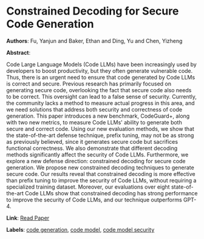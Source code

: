 # Constrained Decoding for Secure Code Generation

**Authors**: Fu, Yanjun and Baker, Ethan and Ding, Yu and Chen, Yizheng

**Abstract**:

Code Large Language Models (Code LLMs) have been increasingly used by developers to boost productivity, but they often generate vulnerable code. Thus, there is an urgent need to ensure that code generated by Code LLMs is correct and secure. Previous research has primarily focused on generating secure code, overlooking the fact that secure code also needs to be correct. This oversight can lead to a false sense of security. Currently, the community lacks a method to measure actual progress in this area, and we need solutions that address both security and correctness of code generation. This paper introduces a new benchmark, CodeGuard+, along with two new metrics, to measure Code LLMs' ability to generate both secure and correct code. Using our new evaluation methods, we show that the state-of-the-art defense technique, prefix tuning, may not be as strong as previously believed, since it generates secure code but sacrifices functional correctness. We also demonstrate that different decoding methods significantly affect the security of Code LLMs. Furthermore, we explore a new defense direction: constrained decoding for secure code generation. We propose new constrained decoding techniques to generate secure code. Our results reveal that constrained decoding is more effective than prefix tuning to improve the security of Code LLMs, without requiring a specialized training dataset. Moreover, our evaluations over eight state-of-the-art Code LLMs show that constrained decoding has strong performance to improve the security of Code LLMs, and our technique outperforms GPT-4.

**Link**: [Read Paper](https://arxiv.org/pdf/2405.00218)

**Labels**: [code generation](../../labels/code_generation.md), [code model](../../labels/code_model.md), [code model security](../../labels/code_model_security.md)
